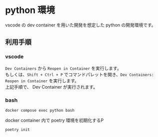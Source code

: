 # python 環境

vscode の dev container を用いた開発を想定した python の開発環境です。

## 利用手順

### vscode

`Dev Containers` から `Reopen in Container` を実行します。  
もしくは、`Shift + Ctrl + P` でコマンドパレットを開き、`Dev Containers: Reopen in Container` を実行します。  
上記手順で、 Dev Container が実行されます。

### bash

```(bash)
docker compose exec python bash
```

docker container 内で poetry 環境を初期化するP

```(bash)
poetry init
```
